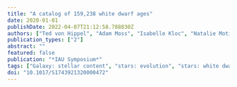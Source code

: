 ```yaml
---
title: "A catalog of 159,238 white dwarf ages"
date: 2020-01-01
publishDate: 2022-04-07T21:12:58.788830Z
authors: ["Ted von Hippel", "Adam Moss", "Isabelle Kloc", "Natalie Moticska", "Jimmy Sargent", "Elliot Robinson", "David Stenning", "David van Dyk", "Elizabeth Jeffery", "Morgan Fouesneau", "Coryn Bailer-Jones"]
publication_types: ["2"]
abstract: ""
featured: false
publication: "*IAU Symposium*"
tags: ["Galaxy: stellar content", "stars: evolution", "stars: white dwarfs"]
doi: "10.1017/S1743921320000472"
---
```


